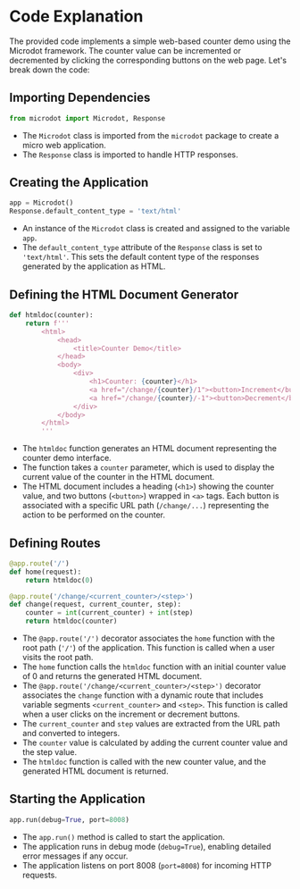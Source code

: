 # Code Explanation

The provided code implements a simple web-based counter demo using the Microdot framework. The counter value can be incremented or decremented by clicking the corresponding buttons on the web page. Let's break down the code:

## Importing Dependencies

```python
from microdot import Microdot, Response
```

- The `Microdot` class is imported from the `microdot` package to create a micro web application.
- The `Response` class is imported to handle HTTP responses.

## Creating the Application

```python
app = Microdot()
Response.default_content_type = 'text/html'
```

- An instance of the `Microdot` class is created and assigned to the variable `app`.
- The `default_content_type` attribute of the `Response` class is set to `'text/html'`. This sets the default content type of the responses generated by the application as HTML.

## Defining the HTML Document Generator

```python
def htmldoc(counter):
    return f'''
        <html>
            <head>
                <title>Counter Demo</title>
            </head>
            <body>
                <div>
                    <h1>Counter: {counter}</h1>
                    <a href="/change/{counter}/1"><button>Increment</button></a>
                    <a href="/change/{counter}/-1"><button>Decrement</button></a>
                </div>
            </body>
        </html>
        '''
```

- The `htmldoc` function generates an HTML document representing the counter demo interface.
- The function takes a `counter` parameter, which is used to display the current value of the counter in the HTML document.
- The HTML document includes a heading (`<h1>`) showing the counter value, and two buttons (`<button>`) wrapped in `<a>` tags. Each button is associated with a specific URL path (`/change/...`) representing the action to be performed on the counter.

## Defining Routes

```python
@app.route('/')
def home(request):
    return htmldoc(0)

@app.route('/change/<current_counter>/<step>')
def change(request, current_counter, step):
    counter = int(current_counter) + int(step)
    return htmldoc(counter)
```

- The `@app.route('/')` decorator associates the `home` function with the root path (`'/'`) of the application. This function is called when a user visits the root path.
- The `home` function calls the `htmldoc` function with an initial counter value of 0 and returns the generated HTML document.
- The `@app.route('/change/<current_counter>/<step>')` decorator associates the `change` function with a dynamic route that includes variable segments `<current_counter>` and `<step>`. This function is called when a user clicks on the increment or decrement buttons.
- The `current_counter` and `step` values are extracted from the URL path and converted to integers.
- The `counter` value is calculated by adding the current counter value and the step value.
- The `htmldoc` function is called with the new counter value, and the generated HTML document is returned.

## Starting the Application

```python
app.run(debug=True, port=8008)
```

- The `app.run()` method is called to start the application.
- The application runs in debug mode (`debug=True`), enabling detailed error messages if any occur.
- The application listens on port 8008 (`port=8008`) for incoming HTTP requests.
